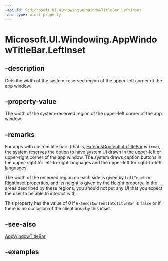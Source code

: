 ```yaml
---
-api-id: P:Microsoft.UI.Windowing.AppWindowTitleBar.LeftInset
-api-type: winrt property
---
```


# Microsoft.UI.Windowing.AppWindowTitleBar.LeftInset

<!--
public int LeftInset { get; }
-->

## -description

Gets the width of the system-reserved region of the upper-left corner of the app window.

## -property-value

The width of the system-reserved region of the upper-left corner of the app window.

## -remarks

For apps with custom title bars (that is, [ExtendsContentIntoTitleBar](appwindowtitlebar_extendscontentintotitlebar.md) is `true`), the system reserves the option to have system UI drawn in the upper-left or upper-right corner of the app window. The system draws caption buttons in the upper-right for left-to-right languages and the upper-left for right-to-left languages.

The width of the reserved region on each side is given by `LeftInset` or [RightInset](appwindowtitlebar_rightinset.md) properties, and its height is given by the [Height](appwindowtitlebar_height.md) property. In the areas described by these regions, you should not put any UI that you expect the user to be able to interact with.

This property has the value of 0 if `ExtendsContentIntoTitleBar` is `false` or if there is no occlusion of the client area by this inset.

## -see-also

[AppWindowTitleBar](appwindowtitlebar.md)

## -examples
